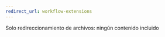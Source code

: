 ```yaml
---
redirect_url: workflow-extensions
---
```

Solo redireccionamiento de archivos: ningún contenido incluido